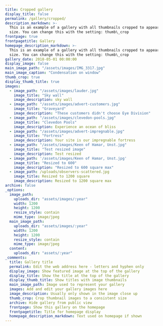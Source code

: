 ```yaml
---
title: Cropped gallery
display_title: false
permalink: /gallery/cropped/
description_markdown: >-
  This is an example of a gallery with all thumbnails cropped to appear the same
  size. You can change this with the setting: thumb\_crop
frontpage: true
frontpagetitle: Gallery
homepage_description_markdown: >-
  This is an example of a gallery with all thumbnails cropped to appear the same
  size. You can change this with the setting: thumb\_crop
gallery_date: 2018-05-01 00:00:00
display_image: false
main_image_path: "/assets/images/IMG_3317.jpg"
main_image_caption: "Condensation on window"
thumb_crop: true
display_thumb_title: true
images:
  - image_path: "/assets/images/lauder.jpg"
    image_title: "Sky wall"
    image_description: sky wall
  - image_path: "/assets/images/advert-customers.jpg"
    image_title: "Graveyard"
    image_description: "These customers didn't choose Eye Division"
  - image_path: "/assets/images/clevedon-pools.jpg"
    image_title: "Clevedon Pools"
    image_description: Experience an ocean of bliss
  - image_path: "/assets/images/advert-impregnable.jpg"
    image_title: "Fortress"
    image_description: Your site is our impregnable fortress
  - image_path: "/assets/images/Keen of Hamar, Unst.jpg"
    image_title: "Test resized image"
    image_description: Test resized
  - image_path: '/assets/images/Keen of Hamar, Unst.jpg'
    image_title: "Resized to 600"
    image_description: "Resized to 600 square max"
  - image_path: /uploads/observers-scattered.jpg
    image_title: Resized to 1200 square
    image_description: Resized to 1200 square max
archive: false
_options:
  image_path:
    uploads_dir: "assets/images/:year"
    width: 1200
    height: 1200
    resize_style: contain
    mime_type: image/jpeg
  main_image_path:
    uploads_dir: "assets/images/:year"
    width: 1200
    height: 1200
    resize_style: contain
    mime_type: image/jpeg
  content:
    uploads_dir: "assets/:year"
_comments:
  title: Gallery title
  permalink: Edit the web address here - letters and hyphen only
  display_image: Show featured image at the top of the gallery
  display_title: Show the title at the top of the gallery
  display_thumb_title: Show titles with image thumbnails 
  main_image_path: Image used to represent your gallery
  images: Add and edit your gallery images here
  image_description: Usually only shown in the image close up
  thumb_crop: Crop thumbnail images to a consistent size
  archive: Hide gallery from public view
  frontpage: Show this gallery on the homepage
  frontpagetitle: Title for homepage display
  homepage_description_markdown: Text used on homepage if shown
---
```


